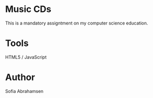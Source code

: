 # Music CDs
This is a mandatory assigntment on my computer science education.

# Tools
HTML5 / JavaScript

# Author
Sofia Abrahamsen